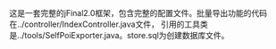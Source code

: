   这是一套完整的jFinal2.0框架，包含完整的配置文件。批量导出功能的代码在../controller/IndexController.java文件，
引用的工具类是../tools/SelfPoiExporter.java。store.sql为创建数据库文件。
